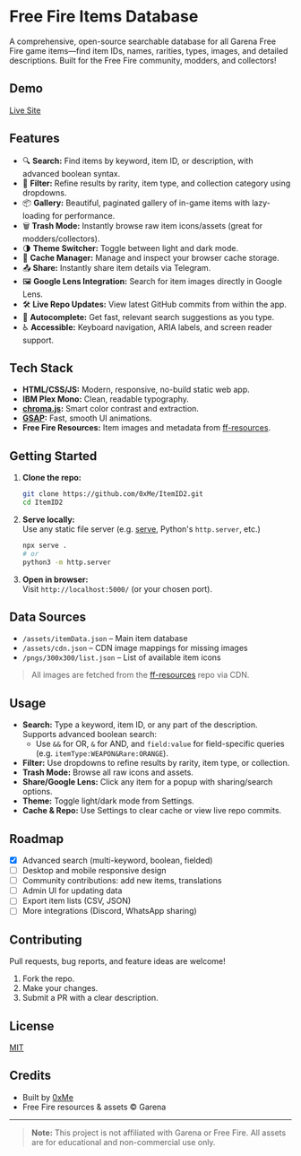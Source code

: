 # Free Fire Items Database

A comprehensive, open-source searchable database for all Garena Free Fire game items—find item IDs, names, rarities, types, images, and detailed descriptions. Built for the Free Fire community, modders, and collectors!

## Demo

[Live Site](https://0xme.github.io/ItemID2/)

## Features

- 🔍 **Search:** Find items by keyword, item ID, or description, with advanced boolean syntax.
- 🎨 **Filter:** Refine results by rarity, item type, and collection category using dropdowns.
- 📦 **Gallery:** Beautiful, paginated gallery of in-game items with lazy-loading for performance.
- 🗑️ **Trash Mode:** Instantly browse raw item icons/assets (great for modders/collectors).
- 🌗 **Theme Switcher:** Toggle between light and dark mode.
- 🚀 **Cache Manager:** Manage and inspect your browser cache storage.
- 📤 **Share:** Instantly share item details via Telegram.
- 🖼️ **Google Lens Integration:** Search for item images directly in Google Lens.
- 🛠️ **Live Repo Updates:** View latest GitHub commits from within the app.
- 🧠 **Autocomplete:** Get fast, relevant search suggestions as you type.
- ♿ **Accessible:** Keyboard navigation, ARIA labels, and screen reader support.

## Tech Stack

- **HTML/CSS/JS:** Modern, responsive, no-build static web app.
- **IBM Plex Mono:** Clean, readable typography.
- **[chroma.js](https://github.com/gka/chroma.js):** Smart color contrast and extraction.
- **[GSAP](https://greensock.com/gsap/):** Fast, smooth UI animations.
- **Free Fire Resources:** Item images and metadata from [ff-resources](https://github.com/0xme/ff-resources).

## Getting Started

1. **Clone the repo:**
   ```sh
   git clone https://github.com/0xMe/ItemID2.git
   cd ItemID2
   ```
2. **Serve locally:**  
   Use any static file server (e.g. [serve](https://github.com/vercel/serve), Python's `http.server`, etc.)
   ```sh
   npx serve .
   # or
   python3 -m http.server
   ```
3. **Open in browser:**  
   Visit `http://localhost:5000/` (or your chosen port).

## Data Sources

- `/assets/itemData.json` – Main item database
- `/assets/cdn.json` – CDN image mappings for missing images
- `/pngs/300x300/list.json` – List of available item icons

> All images are fetched from the [ff-resources](https://github.com/0xme/ff-resources) repo via CDN.

## Usage

- **Search:** Type a keyword, item ID, or any part of the description. Supports advanced boolean search:
  - Use `&&` for OR, `&` for AND, and `field:value` for field-specific queries (e.g. `itemType:WEAPON&Rare:ORANGE`).
- **Filter:** Use dropdowns to refine results by rarity, item type, or collection.
- **Trash Mode:** Browse all raw icons and assets.
- **Share/Google Lens:** Click any item for a popup with sharing/search options.
- **Theme:** Toggle light/dark mode from Settings.
- **Cache & Repo:** Use Settings to clear cache or view live repo commits.

## Roadmap

- [x] Advanced search (multi-keyword, boolean, fielded)
- [ ] Desktop and mobile responsive design
- [ ] Community contributions: add new items, translations
- [ ] Admin UI for updating data
- [ ] Export item lists (CSV, JSON)
- [ ] More integrations (Discord, WhatsApp sharing)

## Contributing

Pull requests, bug reports, and feature ideas are welcome!

1. Fork the repo.
2. Make your changes.
3. Submit a PR with a clear description.

## License

[MIT](https://opensource.org/licenses/MIT)

## Credits

- Built by [0xMe](https://github.com/0xMe)
- Free Fire resources & assets © Garena

---

> **Note:** This project is not affiliated with Garena or Free Fire. All assets are for educational and non-commercial use only.
